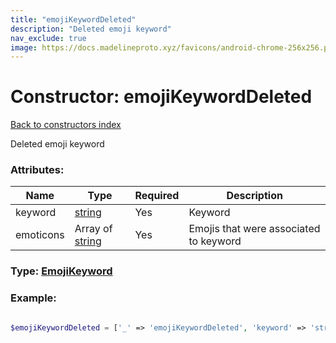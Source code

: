 ```yaml
---
title: "emojiKeywordDeleted"
description: "Deleted emoji keyword"
nav_exclude: true
image: https://docs.madelineproto.xyz/favicons/android-chrome-256x256.png
---
```

# Constructor: emojiKeywordDeleted  
[Back to constructors index](/API_docs/constructors/index.html)



Deleted emoji keyword

### Attributes:

| Name     |    Type       | Required | Description |
|----------|---------------|----------|-------------|
|keyword|[string](/API_docs/types/string.html) | Yes|Keyword|
|emoticons|Array of [string](/API_docs/types/string.html) | Yes|Emojis that were associated to keyword|



### Type: [EmojiKeyword](/API_docs/types/EmojiKeyword.html)


### Example:

```php

$emojiKeywordDeleted = ['_' => 'emojiKeywordDeleted', 'keyword' => 'string', 'emoticons' => ['string', 'string']];
```  
